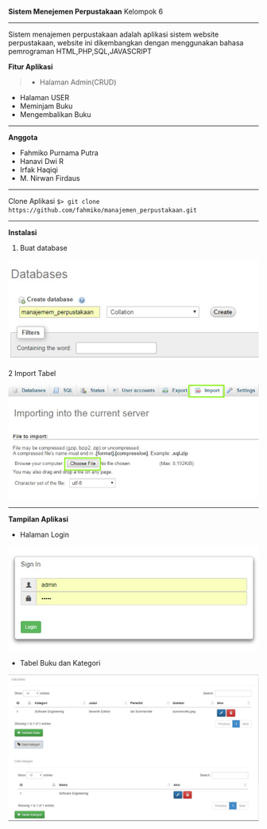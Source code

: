 **Sistem Menejemen Perpustakaan**
Kelompok 6

------------
Sistem menajemen perpustakaan adalah aplikasi sistem website perpustakaan, website ini dikembangkan dengan menggunakan bahasa pemrograman HTML,PHP,SQL,JAVASCRIPT

**Fitur Aplikasi**
> - Halaman Admin(CRUD)
- Halaman USER
- Meminjam Buku
- Mengembalikan Buku


------------
**Anggota**
- Fahmiko Purnama Putra
- Hanavi Dwi R
- Irfak Haqiqi
- M. Nirwan Firdaus

------------


Clone Aplikasi
`$> git clone https://github.com/fahmiko/manajemen_perpustakaan.git`

------------

**Instalasi**
1. Buat database

[![databse](https://raw.githubusercontent.com/fahmiko/manajemen_perpustakaan/master/assets/img/review/create_database.jpg "databse")](https://raw.githubusercontent.com/fahmiko/manajemen_perpustakaan/master/assets/img/review/create_database.jpg "databse")

2  Import Tabel

[![Import](https://raw.githubusercontent.com/fahmiko/manajemen_perpustakaan/master/assets/img/review/import.jpg "Import")](https://raw.githubusercontent.com/fahmiko/manajemen_perpustakaan/master/assets/img/review/import.jpg "Import")

------------

**Tampilan Aplikasi**
- Halaman Login

[![Login](https://raw.githubusercontent.com/fahmiko/manajemen_perpustakaan/master/assets/img/review/login.jpg "Login")](https://raw.githubusercontent.com/fahmiko/manajemen_perpustakaan/master/assets/img/review/login.jpg "Login")

- Tabel Buku dan Kategori

[![Tabel Buku](https://raw.githubusercontent.com/fahmiko/manajemen_perpustakaan/master/assets/img/review/buku.jpg "Tabel Buku")](https://raw.githubusercontent.com/fahmiko/manajemen_perpustakaan/master/assets/img/review/buku.jpg "Tabel Buku")
